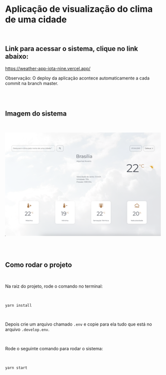 # Aplicação de visualização do clima de uma cidade

<br />

## Link para acessar o sistema, clique no link abaixo:

https://weather-app-iota-nine.vercel.app/

Observação: O deploy da aplicação acontece automaticamente a cada commit na branch master.

<br />
<br />

## Imagem do sistema

<br />

![Alt text](./src/assets/images/preview.png "Title")

<br />
<br />

## Como rodar o projeto

<br />

Na raiz do projeto, rode o comando no terminal:

<br />

```shell
yarn install
```

<br />

Depois crie um arquivo chamado `.env`  e copie para ela tudo que está no arquivo `.develop.env`.

<br />

Rode o seguinte comando para rodar o sistema:

<br />

```shell
yarn start
```

